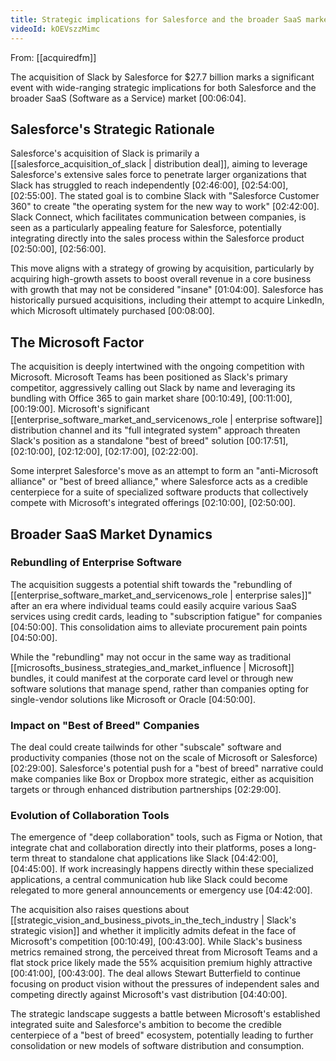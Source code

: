 ```yaml
---
title: Strategic implications for Salesforce and the broader SaaS market
videoId: kOEVszzMimc
---
```


From: [[acquiredfm]] <br/> 

The acquisition of Slack by Salesforce for $27.7 billion marks a significant event with wide-ranging strategic implications for both Salesforce and the broader SaaS (Software as a Service) market <a class="yt-timestamp" data-t="00:06:04">[00:06:04]</a>.

## Salesforce's Strategic Rationale

Salesforce's acquisition of Slack is primarily a [[salesforce_acquisition_of_slack | distribution deal]], aiming to leverage Salesforce's extensive sales force to penetrate larger organizations that Slack has struggled to reach independently <a class="yt-timestamp" data-t="02:46:00">[02:46:00]</a>, <a class="yt-timestamp" data-t="02:54:00">[02:54:00]</a>, <a class="yt-timestamp" data-t="02:55:00">[02:55:00]</a>. The stated goal is to combine Slack with "Salesforce Customer 360" to create "the operating system for the new way to work" <a class="yt-timestamp" data-t="02:42:00">[02:42:00]</a>. Slack Connect, which facilitates communication between companies, is seen as a particularly appealing feature for Salesforce, potentially integrating directly into the sales process within the Salesforce product <a class="yt-timestamp" data-t="02:50:00">[02:50:00]</a>, <a class="yt-timestamp" data-t="02:56:00">[02:56:00]</a>.

This move aligns with a strategy of growing by acquisition, particularly by acquiring high-growth assets to boost overall revenue in a core business with growth that may not be considered "insane" <a class="yt-timestamp" data-t="01:04:00">[01:04:00]</a>. Salesforce has historically pursued acquisitions, including their attempt to acquire LinkedIn, which Microsoft ultimately purchased <a class="yt-timestamp" data-t="00:08:00">[00:08:00]</a>.

## The Microsoft Factor

The acquisition is deeply intertwined with the ongoing competition with Microsoft. Microsoft Teams has been positioned as Slack's primary competitor, aggressively calling out Slack by name and leveraging its bundling with Office 365 to gain market share <a class="yt-timestamp" data-t="00:10:49">[00:10:49]</a>, <a class="yt-timestamp" data-t="00:11:00">[00:11:00]</a>, <a class="yt-timestamp" data-t="00:19:00">[00:19:00]</a>. Microsoft's significant [[enterprise_software_market_and_servicenows_role | enterprise software]] distribution channel and its "full integrated system" approach threaten Slack's position as a standalone "best of breed" solution <a class="yt-timestamp" data-t="00:17:51">[00:17:51]</a>, <a class="yt-timestamp" data-t="02:10:00">[02:10:00]</a>, <a class="yt-timestamp" data-t="02:12:00">[02:12:00]</a>, <a class="yt-timestamp" data-t="02:17:00">[02:17:00]</a>, <a class="yt-timestamp" data-t="02:22:00">[02:22:00]</a>.

Some interpret Salesforce's move as an attempt to form an "anti-Microsoft alliance" or "best of breed alliance," where Salesforce acts as a credible centerpiece for a suite of specialized software products that collectively compete with Microsoft's integrated offerings <a class="yt-timestamp" data-t="02:10:00">[02:10:00]</a>, <a class="yt-timestamp" data-t="02:50:00">[02:50:00]</a>.

## Broader SaaS Market Dynamics

### Rebundling of Enterprise Software

The acquisition suggests a potential shift towards the "rebundling of [[enterprise_software_market_and_servicenows_role | enterprise sales]]" after an era where individual teams could easily acquire various SaaS services using credit cards, leading to "subscription fatigue" for companies <a class="yt-timestamp" data-t="04:50:00">[04:50:00]</a>. This consolidation aims to alleviate procurement pain points <a class="yt-timestamp" data-t="04:50:00">[04:50:00]</a>.

While the "rebundling" may not occur in the same way as traditional [[microsofts_business_strategies_and_market_influence | Microsoft]] bundles, it could manifest at the corporate card level or through new software solutions that manage spend, rather than companies opting for single-vendor solutions like Microsoft or Oracle <a class="yt-timestamp" data-t="04:50:00">[04:50:00]</a>.

### Impact on "Best of Breed" Companies

The deal could create tailwinds for other "subscale" software and productivity companies (those not on the scale of Microsoft or Salesforce) <a class="yt-timestamp" data-t="02:29:00">[02:29:00]</a>. Salesforce's potential push for a "best of breed" narrative could make companies like Box or Dropbox more strategic, either as acquisition targets or through enhanced distribution partnerships <a class="yt-timestamp" data-t="02:29:00">[02:29:00]</a>.

### Evolution of Collaboration Tools

The emergence of "deep collaboration" tools, such as Figma or Notion, that integrate chat and collaboration directly into their platforms, poses a long-term threat to standalone chat applications like Slack <a class="yt-timestamp" data-t="04:42:00">[04:42:00]</a>, <a class="yt-timestamp" data-t="04:45:00">[04:45:00]</a>. If work increasingly happens directly within these specialized applications, a central communication hub like Slack could become relegated to more general announcements or emergency use <a class="yt-timestamp" data-t="04:42:00">[04:42:00]</a>.

The acquisition also raises questions about [[strategic_vision_and_business_pivots_in_the_tech_industry | Slack's strategic vision]] and whether it implicitly admits defeat in the face of Microsoft's competition <a class="yt-timestamp" data-t="00:10:49">[00:10:49]</a>, <a class="yt-timestamp" data-t="00:43:00">[00:43:00]</a>. While Slack's business metrics remained strong, the perceived threat from Microsoft Teams and a flat stock price likely made the 55% acquisition premium highly attractive <a class="yt-timestamp" data-t="00:41:00">[00:41:00]</a>, <a class="yt-timestamp" data-t="00:43:00">[00:43:00]</a>. The deal allows Stewart Butterfield to continue focusing on product vision without the pressures of independent sales and competing directly against Microsoft's vast distribution <a class="yt-timestamp" data-t="04:40:00">[04:40:00]</a>.

The strategic landscape suggests a battle between Microsoft's established integrated suite and Salesforce's ambition to become the credible centerpiece of a "best of breed" ecosystem, potentially leading to further consolidation or new models of software distribution and consumption.